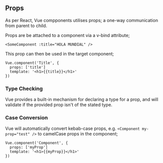 ## Props
As per React, Vue compponents utilises props; a one-way communication from parent to child.

Props are be attached to a component via a v-bind attribute;

```
<SomeComponent :title="HOLA MUNDIAL" />
```

This prop can then be used in the target component;

```
Vue.component('Title', {
  props: ['title']
  template: '<h1>{{title}}</h1>'
})
```

### Type Checking
Vue provides a built-in mechanism for declaring a type for a prop, and will validate if the provided prop isn't of the stated type.


### Case Conversion
Vue will automatically convert kebab-case props, e.g. `<Component my-prop="test" />` to camelCase props in the component;

```
Vue.component('Component', {
  props: ['myProp']
  template: '<h1>{{myProp}}</h1>'
})
```
